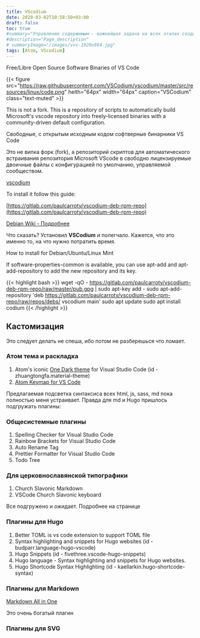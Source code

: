 ```yaml
---
title: VScodium
date: 2020-03-02T10:58:50+03:00
draft: false
toc: true
#summary="Управление содержимым - важнейшая задача на всех этапах создания, развития и поддержки сайта"
#description="Page_description"
# summaryImage="/images/vvv-1920x864.jpg"
tags: [Atom, VScodium]
---
```


Free/Libre Open Source Software Binaries of VS Code

{{< figure src="https://raw.githubusercontent.com/VSCodium/vscodium/master/src/resources/linux/code.png" heith="64px" width="64px" caption="VSCodium" class="text-muted" >}}

This is not a fork. This is a repository of scripts to automatically build Microsoft's vscode repository into freely-licensed binaries with a community-driven default configuration.

Свободные, с открытым исходным кодом софтверные бинарники VS Code

Это не вилка форк (fork), а репозиторий скриптов для автоматического встраивания репозитория Microsoft VScode в свободно лицензируемые двоичные файлы с конфигурацией по умолчанию, управляемой сообществом.

[vscodium](https://github.com/VSCodium/vscodium)


To install it follow this guide:

[https://gitlab.com/paulcarroty/vscodium-deb-rpm-repo](https://gitlab.com/paulcarroty/vscodium-deb-rpm-repo)

[Debian Wiki - Подробнее](https://wiki.debian.org/VisualStudioCode)

Что сказать? Установил **VSCodium** и полегчало. Кажется, что это именно то, на что нужно потратить время.

How to install for Debian/Ubuntu/Linux Mint

If software-properties-common is available, you can use apt-add and apt-add-repository to add the new repository and its key.

{{< highlight bash >}}
wget -qO - https://gitlab.com/paulcarroty/vscodium-deb-rpm-repo/raw/master/pub.gpg | sudo apt-key add -
sudo apt-add-repository 'deb https://gitlab.com/paulcarroty/vscodium-deb-rpm-repo/raw/repos/debs/ vscodium main'
sudo apt update
sudo apt install codium
{{< /highlight >}}

## Кастомизация

Это следует делать не спеша, ибо потом не разберешься что ломает.

### Атом тема и раскладка

1. Atom's iconic [One Dark theme](https://github.com/Binaryify/OneDark-Pro) for Visual Studio Code (id - zhuangtongfa.material-theme)
2. [Atom Keymap for VS Code](https://github.com/Microsoft/vscode-atom-keybindings)

Предлагаемая подсветка синтаксиса всех html, js, sass, md пока полностью меня устраивает.
Правда для md и Hugo пришлось подгружать плагины:

### Общесистемные плагины

1. Spelling Checker for Visual Studio Code
2. Rainbow Brackets for Visual Studio Code
3. Auto Rename Tag
4. Prettier Formatter for Visual Studio Code
5. Todo Tree

### Для церковнославянской типографики

1. Church Slavonic Markdown
2. VSCode Church Slavonic keyboard

Все подгружено и ожидает. Подробнее на странице

### Плагины для Hugo

1. Better TOML is vs code extension to support TOML file
2. Syntax highlighting and snippets for Hugo websites (id - budparr.language-hugo-vscode)
3. Hugo Snippets (id - fivethree.vscode-hugo-snippets)
4. Hugo language - Syntax highlighting and snippets for Hugo websites.
5. Hugo Shortcode Syntax Highlighting (id - kaellarkin.hugo-shortcode-syntax)

### Плагины для Markdown

[Markdown All in One](https://github.com/yzhang-gh/vscode-markdown)

Это очень богатый плагин

### Плагины для SVG
